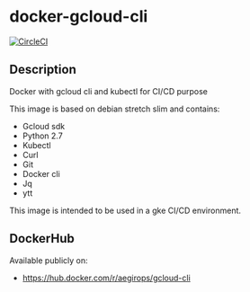 # docker-gcloud-cli

[![CircleCI](https://circleci.com/gh/aegirops/docker-gcloud-cli.svg?style=svg)](https://circleci.com/gh/aegirops/docker-gcloud-cli)

## Description

Docker with gcloud cli and kubectl for CI/CD purpose

This image is based on debian stretch slim and contains:
 - Gcloud sdk
 - Python 2.7 
 - Kubectl
 - Curl
 - Git
 - Docker cli
 - Jq
 - ytt

This image is intended to be used in a gke CI/CD environment.

 ## DockerHub

Available publicly on:
 - https://hub.docker.com/r/aegirops/gcloud-cli
